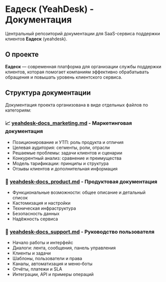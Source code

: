 # Еадеск (YeahDesk) - Документация

Центральный репозиторий документации для SaaS-сервиса поддержки клиентов **Еадеск** (yeahdesk).

## О проекте

**Еадеск** — современная платформа для организации службы поддержки клиентов, которая помогает компаниям эффективно обрабатывать обращения и повышать уровень клиентского сервиса.

## Структура документации

Документация проекта организована в виде отдельных файлов по категориям:

### 📈 [yeahdesk-docs_marketing.md](yeahdesk-docs_marketing.md) - Маркетинговая документация
- Позиционирование и УТП: роль продукта и отличия
- Целевая аудитория: сегменты, роли, отрасли
- Решаемые проблемы: задачи клиентов и сценарии
- Конкурентный анализ: сравнение и преимущества
- Модель тарификации: принципы и структура
- Отзывы клиентов и дополнительная информация

### 🚀 [yeahdesk-docs_product.md](yeahdesk-docs_product.md) - Продуктовая документация
- Функциональные возможности: общее описание и детальный список
- Кастомизация и настройки
- Техническая инфраструктура
- Безопасность данных
- Надёжность сервиса
### 📖 [yeahdesk-docs_support.md](yeahdesk-docs_support.md) - Руководство пользователя
- Начало работы и интерфейс
- Диалоги: лента, сообщения, панель управления
- Клиенты и задачи
- Шаблоны, пользователи и права
- Каналы, автоматизация и меню‑боты
- Отчёты, платежи и SLA
- Интеграции, API и примеры операций
